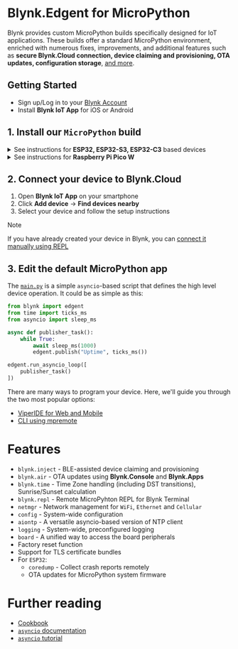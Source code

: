 
# Blynk.Edgent for MicroPython

Blynk provides custom MicroPython builds specifically designed for IoT applications.
These builds offer a standard MicroPython environment, enriched with numerous fixes, improvements,
and additional features such as **secure Blynk.Cloud connection, device claiming and provisioning, OTA updates, configuration storage**, [and more](#features).

## Getting Started

- Sign up/Log in to your [Blynk Account](https://blynk.cloud)
- Install **Blynk IoT App** for iOS or Android

## 1. Install our `MicroPython` build

<details>
  <summary>See instructions for <b>ESP32, ESP32-S3, ESP32-C3</b> based devices</summary>
   
You can use  [ESP Launchpad](https://espressif.github.io/esp-launchpad/?flashConfigURL=https://vsh.pp.ua/Blynk-MicroPython-Edgent/esp-quickstart.toml) (you will need a Chrome-based browser) to flash your device

1. Plug your board into a USB port
2. Click `Connect` in upper right corner and select your board
3. Select **Application** (generic boards vs specialized builds)
4. Select **Develop Kit** variant based on flash size and type
5. Click the `Flash` button (if disabled, try clicking the `Connect` button again)
6. Press `Reset` button on your board to run the MicroPython firmware

> Alternatively, you can [flash your ESP32 device manually](https://github.com/Blynk-Technologies/Blynk-MicroPython-Edgent/releases/latest)

</details>

<details>
  <summary>See instructions for <b>Raspberry Pi Pico W</b></summary>
   
1. Hold down the `BOOTSEL` button while plugging the board into a USB port
2. Copy the latest `UF2 firmware file` to the USB mass storage device that appears
3. Once programming of the new firmware is complete, the device will automatically reset and be ready for use

</details>

## 2. Connect your device to Blynk.Cloud

1. Open **Blynk IoT App** on your smartphone
2. Click **Add device** -> **Find devices nearby**
3. Select your device and follow the setup instructions

> [!NOTE]
> If you have already created your device in Blynk,
> you can [connect it manually using REPL](_extra/Cookbook.md#manual-device-connection)

## 3. Edit the default MicroPython app

The [`main.py`](./main.py) is a simple `asyncio`-based script that defines the high level device operation.
It could be as simple as this:

```py
from blynk import edgent
from time import ticks_ms
from asyncio import sleep_ms

async def publisher_task():
    while True:
        await sleep_ms(1000)
        edgent.publish("Uptime", ticks_ms())

edgent.run_asyncio_loop([
    publisher_task()
])
```

There are many ways to program your device. Here, we'll guide you through the two most popular options:

- [ViperIDE for Web and Mobile](_extra/Workflow-ViperIDE.md)
- [CLI using mpremote](_extra/Workflow-CLI.md)

# Features

- `blynk.inject` - BLE-assisted device claiming and provisioning
- `blynk.air` - OTA updates using **Blynk.Console** and **Blynk.Apps**
- `blynk.time` - Time Zone handling (including DST transitions), Sunrise/Sunset calculation
- `blynk.repl` - Remote MicroPyhton REPL for Blynk Terminal
- `netmgr` - Network management for `WiFi`, `Ethernet` and `Cellular`
- `config` - System-wide configuration
- `aiontp` - A versatile asyncio-based version of NTP client
- `logging` - System-wide, preconfigured logging
- `board` - A unified way to access the board peripherals
- Factory reset function
- Support for TLS certificate bundles
- For `ESP32`:
  - `coredump` - Collect crash reports remotely
  - OTA updates for MicroPython system firmware

# Further reading

- [Cookbook](_extra/Cookbook.md)
- [`asyncio` documentation](https://docs.micropython.org/en/latest/library/asyncio.html)
- [`asyncio` tutorial](https://github.com/peterhinch/micropython-async/blob/master/v3/docs/TUTORIAL.md)
